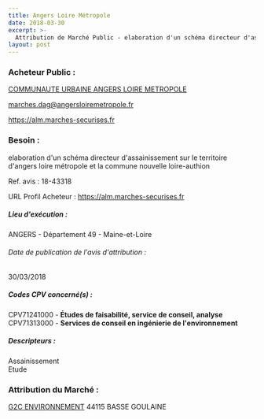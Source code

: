 ```yaml
---
title: Angers Loire Métropole
date: 2018-03-30
excerpt: >-
  Attribution de Marché Public - elaboration d'un schéma directeur d'assainissement sur le territoire d'angers loire métropole et la commune nouvelle loire-authion
layout: post
---
```


### Acheteur Public : 
<a href="/acheteur-137/siren-244900015"> COMMUNAUTE URBAINE ANGERS LOIRE METROPOLE</a><br/>



marches.dag@angersloiremetropole.fr


https://alm.marches-securises.fr
### Besoin :

elaboration d'un schéma directeur d'assainissement sur le territoire d'angers loire métropole et la commune nouvelle loire-authion

Ref. avis : 18-43318

URL Profil Acheteur : https://alm.marches-securises.fr

##### Lieu d'exécution :

ANGERS - Département 49 - Maine-et-Loire

###### Date de publication de l'avis d'attribution : 
30/03/2018

##### Codes CPV concerné(s) :
CPV71241000 - **Études de faisabilité, service de conseil, analyse** <br/>
CPV71313000 - **Services de conseil en ingénierie de l'environnement** <br/>

##### Descripteurs :
Assainissement <br/>
Etude <br/>

### Attribution du Marché :
<a href="/entreprise-563/siren-453686966"> G2C ENVIRONNEMENT</a>     44115 BASSE GOULAINE <br/>
